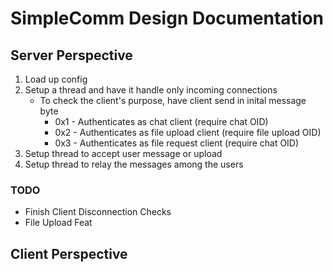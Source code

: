 # SimpleComm Design Documentation

## Server Perspective
1. Load up config
2. Setup a thread and have it handle only incoming connections
    * To check the client's purpose, have client send in inital message byte
        * 0x1 - Authenticates as chat client (require chat OID)
        * 0x2 - Authenticates as file upload client (require file upload OID)
        * 0x3 - Authenticates as file request client (require chat OID)
3. Setup thread to accept user message or upload
4. Setup thread to relay the messages among the users
### TODO
* Finish Client Disconnection Checks
* File Upload Feat

## Client Perspective